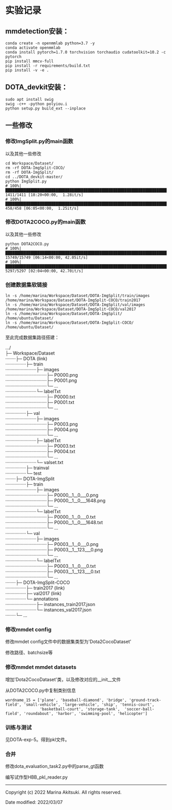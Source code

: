 # 实验记录

## mmdetection安装：

```shell
conda create -n openmmlab python=3.7 -y
conda activate openmmlab
conda install pytorch=1.7.0 torchvision torchaudio cudatoolkit=10.2 -c pytorch
pip install mmcv-full
pip install -r requirements/build.txt
pip install -v -e .
```

## DOTA_devkit安装：

```shell
sudo apt install swig
swig -c++ -python polyiou.i
python setup.py build_ext --inplace
```

## 一些修改

### 修改ImgSplit.py的main函数

以及其他一些修改

```shell
cd Workspace/Dataset/
rm -rf DOTA-ImgSplit-COCO/
rm -rf DOTA-ImgSplit/
cd ../DOTA_devkit-master/
python ImgSplit.py
# 100%|███████████████████████████████████████████████████████████████████████████████████████| 1411/1411 [18:20<00:00,  1.28it/s]
# 100%|█████████████████████████████████████████████████████████████████████████████████████████| 458/458 [06:05<00:00,  1.25it/s]
```

### 修改DOTA2COCO.py的main函数

以及其他一些修改

```shell
python DOTA2COCO.py
# 100%|█████████████████████████████████████████████████████████████████████████████████████| 15749/15749 [06:14<00:00, 42.05it/s]
# 100%|███████████████████████████████████████████████████████████████████████████████████████| 5297/5297 [02:04<00:00, 42.70it/s]
```

### 创建数据集软链接

```shell
ln -s /home/marina/Workspace/Dataset/DOTA-ImgSplit/train/images /home/marina/Workspace/Dataset/DOTA-ImgSplit-COCO/train2017
ln -s /home/marina/Workspace/Dataset/DOTA-ImgSplit/val/images /home/marina/Workspace/Dataset/DOTA-ImgSplit-COCO/val2017
ln -s /home/marina/Workspace/Dataset/DOTA-ImgSplit/ /home/ubuntu/Dataset/
ln -s /home/marina/Workspace/Dataset/DOTA-ImgSplit-COCO/ /home/ubuntu/Dataset/
```

至此完成数据集路径搭建：

.../  
├─ Workspace/Dataset  
········├─ DOTA (link)  
················├─ train  
························├─ images  
································├─ P0000.png  
································├─ P0001.png  
································└─ ...  
························└─ labelTxt  
································├─ P0000.txt  
································├─ P0001.txt  
································└─ ...  
················├─ val  
························├─ images  
································├─ P0003.png  
································├─ P0004.png  
································└─ ...  
························├─ labelTxt  
································├─ P0003.txt  
································├─ P0004.txt  
································└─ ...  
························└─ valset.txt  
················├─ trainval  
················└─ test  
········├─ DOTA-ImgSplit  
················├─ train  
························├─ images  
································├─ P0000\_\_1\_\_0\_\_\_0.png  
································├─ P0000\_\_1\_\_0\_\_\_1648.png  
································└─ ...  
························└─ labelTxt  
································├─ P0000\_\_1\_\_0\_\_\_0.txt  
································├─ P0000\_\_1\_\_0\_\_\_1648.txt  
································└─ ...  
················└─ val  
························├─ images  
································├─ P0003\_\_1\_\_0\_\_\_0.png  
································├─ P0003\_\_1\_\_123\_\_\_0.png  
································└─ ...  
························└─ labelTxt  
································├─ P0003\_\_1\_\_0\_\_\_0.txt  
································├─ P0003\_\_1\_\_123\_\_\_0.txt  
································└─ ...  
········├─ DOTA-ImgSplit-COCO  
················├─ train2017 (link)  
················├─ val2017 (link)  
················└─ annotations  
························├─ instances_train2017.json  
························└─ instances_val2017.json  
········└─ ...  

### 修改mmdet config

修改mmdet config文件中的数据集类型为'Dota2CocoDataset'

修改路径、batchsize等

### 修改mmdet mmdet datasets

增加'Dota2CocoDataset'类，以及修改对应的__init__文件

从DOTA2COCO.py中复制类别信息

```
wordname_15 = ['plane', 'baseball-diamond', 'bridge', 'ground-track-field', 'small-vehicle', 'large-vehicle', 'ship', 'tennis-court',
               'basketball-court', 'storage-tank',  'soccer-ball-field', 'roundabout', 'harbor', 'swimming-pool', 'helicopter']
```

### 训练与测试

见DOTA-exp-5。得到pkl文件。

### 合并

修改dota_evaluation_task2.py中的parse_gt函数

编写试作型HBB_pkl_reader.py

-----

Copyright (c) 2022 Marina Akitsuki. All rights reserved.

Date modified: 2022/03/07

